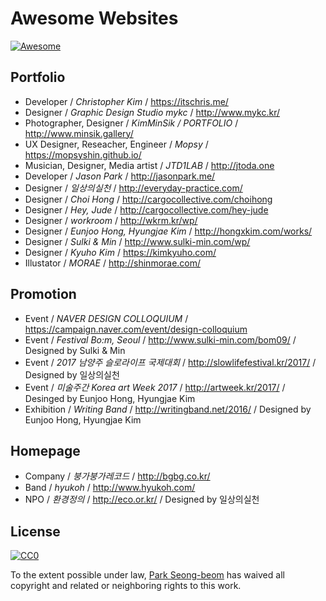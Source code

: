 # Awesome Websites
[![Awesome](https://awesome.re/badge.svg)](https://awesome.re)

## Portfolio

* Developer / _Christopher Kim_ / https://itschris.me/
* Designer / _Graphic Design Studio mykc_ / http://www.mykc.kr/
* Photographer, Designer / _KimMinSik / PORTFOLIO_ / http://www.minsik.gallery/
* UX Designer, Reseacher, Engineer / _Mopsy_ / https://mopsyshin.github.io/
* Musician, Designer, Media artist / _JTD1LAB_ / http://jtoda.one
* Developer / _Jason Park_ / http://jasonpark.me/
* Designer / _일상의실천_ / http://everyday-practice.com/
* Designer / _Choi Hong_ / http://cargocollective.com/choihong
* Designer / _Hey, Jude_ / http://cargocollective.com/hey-jude
* Designer / _workroom_ / http://wkrm.kr/wp/
* Designer / _Eunjoo Hong, Hyungjae Kim_ / http://hongxkim.com/works/
* Designer / _Sulki & Min_ / http://www.sulki-min.com/wp/
* Designer / _Kyuho Kim_ / https://kimkyuho.com/
* Illustator / _MORAE_ / http://shinmorae.com/

## Promotion

* Event / _NAVER DESIGN COLLOQUIUM_ / https://campaign.naver.com/event/design-colloquium
* Event / _Festival Bo:m, Seoul_ / http://www.sulki-min.com/bom09/ / Designed by Sulki & Min
* Event / _2017 남양주 슬로라이프 국제대회_ / http://slowlifefestival.kr/2017/ / Designed by 일상의실천
* Event / _미술주간 Korea art Week 2017_ / http://artweek.kr/2017/ / Desinged by Eunjoo Hong, Hyungjae Kim
* Exhibition /  _Writing Band_ / http://writingband.net/2016/ / Designed by Eunjoo Hong, Hyungjae Kim

## Homepage

* Company / _붕가붕가레코드_ / http://bgbg.co.kr/
* Band / _hyukoh_ / http://www.hyukoh.com/
* NPO / _환경정의_ /  http://eco.or.kr/ / Designed by 일상의실천

## License

[![CC0](http://mirrors.creativecommons.org/presskit/buttons/88x31/svg/cc-zero.svg)](https://creativecommons.org/publicdomain/zero/1.0/)

To the extent possible under law, [Park Seong-beom](https://parksb.github.io/) has waived all copyright and related or neighboring rights to this work.